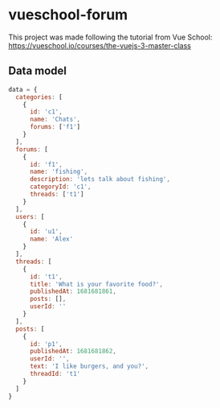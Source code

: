 # vueschool-forum

This project was made following the tutorial from Vue School:
https://vueschool.io/courses/the-vuejs-3-master-class

## Data model
``` js
data = {
  categories: [
    {
      id: 'c1',
      name: 'Chats',
      forums: ['f1']
    }
  ],
  forums: [
    {
      id: 'f1',
      name: 'fishing',
      description: 'lets talk about fishing',
      categoryId: 'c1',
      threads: ['t1']
    }
  ],
  users: [
    {
      id: 'u1',
      name: 'Alex'
    }
  ],
  threads: [
    {
      id: 't1',
      title: 'What is your favorite food?',
      publishedAt: 1681681861,
      posts: [],
      userId: ''
    }
  ],
  posts: [
    {
      id: 'p1',
      publishedAt: 1681681862,
      userId: '',
      text: 'I like burgers, and you?',
      threadId: 't1'
    }
  ]
}
```
